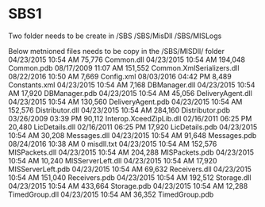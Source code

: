 # SBS1
Two folder needs to be create in /SBS
/SBS/MisDll
/SBS/MISLogs

Below metnioned files needs to be copy in the /SBS/MISDll/ folder
04/23/2015  10:54 AM            75,776 Common.dll
04/23/2015  10:54 AM           194,048 Common.pdb
08/17/2009  11:07 AM           151,552 Common.XmlSerializers.dll
08/22/2016  10:50 AM             7,669 Config.xml
08/03/2016  04:42 PM             8,489 Constants.xml
04/23/2015  10:54 AM             7,168 DBManager.dll
04/23/2015  10:54 AM            17,920 DBManager.pdb
04/23/2015  10:54 AM            45,056 DeliveryAgent.dll
04/23/2015  10:54 AM           130,560 DeliveryAgent.pdb
04/23/2015  10:54 AM           152,576 Distributor.dll
04/23/2015  10:54 AM           284,160 Distributor.pdb
03/26/2009  03:39 PM            90,112 Interop.XceedZipLib.dll
02/16/2011  06:25 PM            20,480 LicDetails.dll
02/16/2011  06:25 PM            17,920 LicDetails.pdb
04/23/2015  10:54 AM            30,208 Messages.dll
04/23/2015  10:54 AM            91,648 Messages.pdb
08/24/2016  10:38 AM                 0 misdll.txt
04/23/2015  10:54 AM           152,576 MISPackets.dll
04/23/2015  10:54 AM           204,288 MISPackets.pdb
04/23/2015  10:54 AM            10,240 MISServerLeft.dll
04/23/2015  10:54 AM            17,920 MISServerLeft.pdb
04/23/2015  10:54 AM            69,632 Receivers.dll
04/23/2015  10:54 AM           151,040 Receivers.pdb
04/23/2015  10:54 AM           192,512 Storage.dll
04/23/2015  10:54 AM           433,664 Storage.pdb
04/23/2015  10:54 AM            12,288 TimedGroup.dll
04/23/2015  10:54 AM            36,352 TimedGroup.pdb


